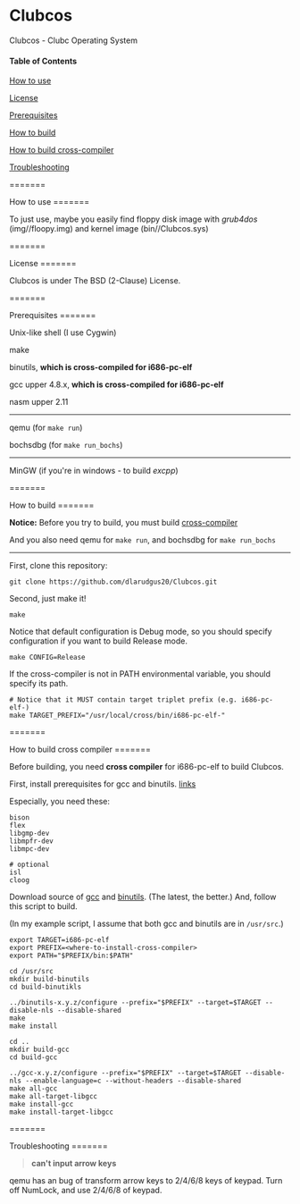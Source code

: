 Clubcos
=======

Clubcos - Clubc Operating System

#### Table of Contents

[How to use](#use)

[License](#license)

[Prerequisites](##prerequisites)

[How to build](#build)

[How to build cross-compiler](#cross-compiler)

[Troubleshooting](#troubleshooting)


=======

<a name="use" />
How to use
=======

To just use, maybe you easily find floppy disk image with *grub4dos* (img/<config>/floopy.img) and kernel image (bin/<config>/Clubcos.sys)

=======

<a name="license" />
License
=======

Clubcos is under The BSD (2-Clause) License.

=======

<a name="prerequisites" />
Prerequisites
=======

Unix-like shell (I use Cygwin)

make

binutils, **which is cross-compiled for i686-pc-elf**

gcc upper 4.8.x, **which is cross-compiled for i686-pc-elf**

nasm upper 2.11

<hr/>

qemu (for `make run`)

bochsdbg (for `make run_bochs`)

<hr/>

MinGW (if you're in windows - to build *excpp*)

=======

<a name="build" />
How to build
=======

**Notice:** Before you try to build, you must build [cross-compiler](#cross-compiler)

And you also need qemu for `make run`, and bochsdbg for `make run_bochs`

<hr/>

First, clone this repository:

    git clone https://github.com/dlarudgus20/Clubcos.git

Second, just make it!

    make

Notice that default configuration is Debug mode, so you should specify configuration if you want to build Release mode.

    make CONFIG=Release

If the cross-compiler is not in PATH environmental variable, you should specify its path.

    # Notice that it MUST contain target triplet prefix (e.g. i686-pc-elf-)
    make TARGET_PREFIX="/usr/local/cross/bin/i686-pc-elf-"

=======

<a name="cross-compiler" />
How to build cross compiler
=======

Before building, you need **cross compiler** for i686-pc-elf to build Clubcos.

First, install prerequisites for gcc and binutils. [links](https://gcc.gnu.org/install/prerequisites.html)

Especially, you need these:

```
bison
flex
libgmp-dev
libmpfr-dev
libmpc-dev

# optional
isl
cloog
```

Download source of [gcc](https://gcc.gnu.org/) and [binutils](http://www.gnu.org/software/binutils/). (The latest, the better.)
And, follow this script to build.

(In my example script, I assume that both gcc and binutils are in `/usr/src`.)

```
export TARGET=i686-pc-elf
export PREFIX=<where-to-install-cross-compiler>
export PATH="$PREFIX/bin:$PATH"

cd /usr/src
mkdir build-binutils
cd build-binutikls

../binutils-x.y.z/configure --prefix="$PREFIX" --target=$TARGET --disable-nls --disable-shared
make
make install

cd ..
mkdir build-gcc
cd build-gcc

../gcc-x.y.z/configure --prefix="$PREFIX" --target=$TARGET --disable-nls --enable-language=c --without-headers --disable-shared
make all-gcc
make all-target-libgcc
make install-gcc
make install-target-libgcc
```

=======

<a name="troubleshooting" />
Troubleshooting
=======

> **can't input arrow keys**

  qemu has an bug of transform arrow keys to 2/4/6/8 keys of keypad. Turn off NumLock, and use 2/4/6/8 of keypad.

